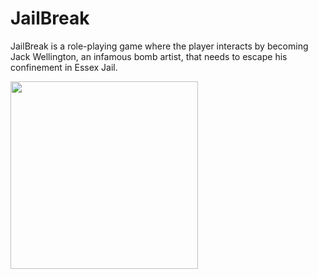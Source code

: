 <h1> JailBreak </h1>
<p> JailBreak is a role-playing game where the player interacts by becoming Jack Wellington, an infamous bomb artist, that needs to escape his confinement in Essex Jail.</p>
<img src "https://github.com/m1awu/Game-JailBreak/blob/master/titlescreen.PNG?raw=true" width= "300" height= "300">

